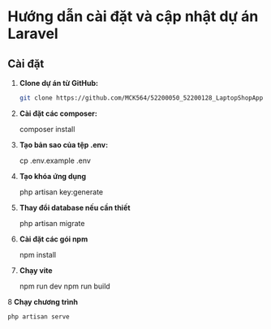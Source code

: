 # Hướng dẫn cài đặt và cập nhật dự án Laravel

## Cài đặt

1. **Clone dự án từ GitHub:**

   ```bash
   git clone https://github.com/MCK564/52200050_52200128_LaptopShopApp.git

2. **Cài đặt các composer:**

    composer install

3. **Tạo bản sao của tệp .env:**

    cp .env.example .env

4. **Tạo khóa ứng dụng**

    php artisan key:generate

5. **Thay đổi database nếu cần thiết**

    php artisan migrate

6. **Cài đặt các gói npm**

    npm install

7. **Chạy vite**

    npm run dev
    npm run build

8 **Chạy chương trình**

    php artisan serve


